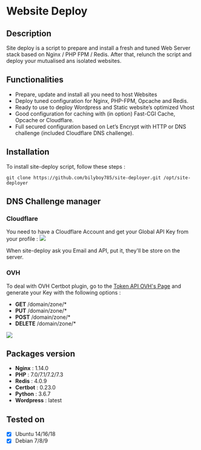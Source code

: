# Website Deploy

## Description
Site deploy is a script to prepare and install a fresh and tuned Web Server stack based on Nginx / PHP FPM / Redis. After that, relunch the script and deploy your mutualised ans isolated websites.

## Functionalities
 - Prepare, update and install all you need to host Websites
 - Deploy tuned configuration for Nginx, PHP-FPM, Opcache and Redis.
 - Ready to use to deploy Wordpress and Static website’s optimized Vhost
 - Good configuration for caching with (in option) Fast-CGI Cache, Opcache or Cloudflare. 
 - Full secured configuration based on Let’s Encrypt with HTTP or DNS challenge (included Cloudflare DNS challenge).

## Installation
To install site-deploy script, follow these steps :
```
git clone https://github.com/bilyboy785/site-deployer.git /opt/site-deployer
```
  
## DNS Challenge manager
### Cloudflare
You need to have a Cloudflare Account and get your Global API Key from your profile :
![](https://i.imgur.com/02gzqvR.png)

When site-deploy ask you Email and API, put it, they'll be store on the server.

### OVH
To deal with OVH Certbot plugin, go to the [Token API OVH's Page](https://api.ovh.com/createToken/) and generate your Key with the following options :
 * **GET** /domain/zone/*
 * **PUT** /domain/zone/*
 * **POST** /domain/zone/*
 * **DELETE** /domain/zone/*

![](https://i.imgur.com/WfE0WcV.png)


## Packages version
 - **Nginx** : 1.14.0
 - **PHP** : 7.0/7.1/7.2/7.3
 - **Redis** : 4.0.9
 - **Certbot** : 0.23.0
 - **Python** : 3.6.7
 - **Wordpress** : latest

## Tested on
 - [X] Ubuntu 14/16/18
 - [X] Debian 7/8/9
